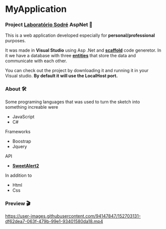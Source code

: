 # MyApplication
### Project [**Laboratório Sodré**](https://laboratoriosodre.com.br/) AspNet 🧪

This is a web application developed especially for **personal/professional** purposes.

It was made in **Visual Studio** using Asp .Net and [**scaffold**](https://docs.microsoft.com/pt-br/aspnet/core/security/authentication/scaffold-identity?view=aspnetcore-6.0&tabs=visual-studio) code generetor. 
In it we have a database with three [**entities**](https://medium.com/swlh/entity-framework-building-an-asp-web-application-mvc-1af09a450e88) that store the data and communicate with each other.  

You can check out the project by downloading it and running it in your Visual studio. **By default it will use the LocalHost port.**

### About 🛠
Some programing languages that was used to turn the sketch into something increable were
- JavaScript
- C#

Frameworks

- Boostrap
- Jquery

API

- [**SweetAlert2**](https://sweetalert2.github.io/#download)

In addition to

- Html
- Css

### Preview 🎬

https://user-images.githubusercontent.com/94147847/152703131-df62dea7-063f-479b-99e1-93401580da18.mp4
